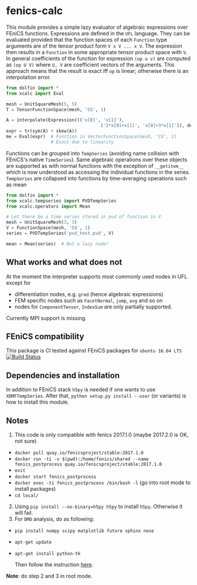 # fenics-calc
This module provides a simple lazy evaluator of algebraic expressions over FEniCS functions. Expressions are defined in the `UFL` language. They can be evaluated provided that the function spaces of each `Function` type arguments are of the tensor product form `V x V ... x V`. The expression then results in a `Function` in some appropriate tensor product space with `V`. In general coefficients of the function for expression `(op u v)` are computed as `(op U V)` where `U, V` are coefficient vectors of the arguments. This approach means that the result is exact iff `op` is linear; otherwise there is an interpolation error.

````python
from dolfin import *
from xcalc import Eval

mesh = UnitSquareMesh(5, 5)
T = TensorFunctionSpace(mesh, 'CG', 1)

A = interpolate(Expression((('x[0]', 'x[1]'),
                                    ('2*x[0]+x[1]', 'x[0]+3*x[1]')), degree=1), T)
expr = tr(sym(A) + skew(A))
me = Eval(expr)  # Function in VectorFunctionSpace(mesh, 'CG', 1)
                 # Exact due to linearity
````

Functions can be grouped into `TempSeries` (avoiding name collision with FEniCS's native `TimeSeries`). Same algebraic operations over these objects are supported as with normal functions with the exception of `__getitem__` which is now understood as accessing the individual functions in the series. `TempSeries` are collapsed into functions by time-averaging operations such as mean

````python
from dolfin import *
from xcalc.tempseries import PVDTempSeries
from xcalc.operators import Mean

# Let there be a time series stored in pvd of function in V
mesh = UnitSquareMesh(3, 3)
V = FunctionSpace(mesh, 'CG', 1)
series = PVDTempSeries('pvd_test.pvd', V)

mean = Mean(series)  # Not a lazy node!
````

## What works and what does not
At the moment the interpreter supports most commonly used nodes in UFL except for
- differentiation nodes, e.g. `grad` (hence algebraic expressions)
- FEM specific nodes such as `FacetNormal`, `jump`, `avg` and so on 
- nodes for `ComponentTensor`, `IndexSum` are only partially supported. 

Currently MPI support is missing.

## FEniCS compatibility
This package is CI tested against FEniCS packages for `ubuntu 16.04 LTS` [![Build Status](https://travis-ci.org/MiroK/fenics-calc.svg?branch=master)](https://travis-ci.org/MiroK/fenics-calc)

## Dependencies and installation
In addition to FEniCS stack `h5py` is needed if one wants to use
`XDMFTempSeries`. After that, `python setup.py install --user` (or variants) is
how to install this module. 

## Notes
1. This code is only compatible with fenics 2017.1.0 (maybe 2017.2.0 is OK, not
  sure)
  - `docker pull quay.io/fenicsproject/stable:2017.1.0`
  - `docker run -ti -v $(pwd):/home/fenics/shared --name fenics_postprocess quay.io/fenicsproject/stable:2017.1.0`
  - `exit`
  - `docker start fenics_postprocess`
  - `docker exec -ti fenics_postprocess /bin/bash -l` (go into root mode to install packages)
  - `cd local/`
2. Using `pip install --no-binary=h5py h5py` to install `h5py`. Otherwise it will
  fail.
3. For `DMD` analysis, do as following: 
  - `pip install numpy scipy matplotlib future sphinx nose`
  - `apt-get update`
  - `apt-get install python-tk`
    
    Then follow the instruction
    [here](https://github.com/mathLab/PyDMD#dependencies-and-installation).

**Note**: do step 2 and 3 in root mode.
